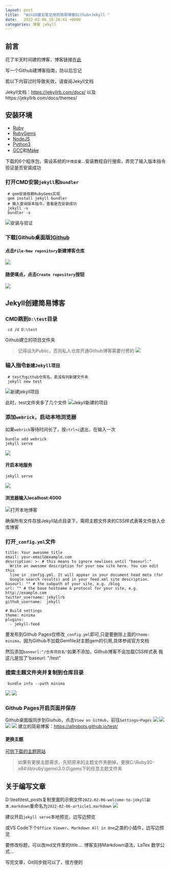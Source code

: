 ```yaml
---
layout: post
title:  "Win10建云笔记用的简易博客Github+Jekyll "
date:   2022-02-06 19:26:41 +0800
categories: 博客 jekyll
---
```


## 前言

花了半天时间建的博客，博客链接[在此](https://allrobot.github.io/Study-Blog/)

写一个Github建博客指南，防以后忘记

若以下内容过时导致失效，请查阅Jekyll文档

Jekyll文档：https://jekyllrb.com/docs/
以及https://jekyllrb.com/docs/themes/

## 安装环境
 - [Ruby](https://rubyinstaller.org/downloads/)
 - [RubyGems](https://rubygems.org/pages/download)
 - [NodeJS](https://nodejs.org/en/download/)
 - [Python3](https://www.python.org/downloads/)
 - [GCC](https://nchc.dl.sourceforge.net/project/mingw/Installer/mingw-get-setup.exe)和[Make](https://cmake.org/)

下载的6个程序包，需设系统的`环境变量`...安装教程自行搜索，弄完了输入版本指令验证是否安装成功

### 打开CMD安装`jekyll`和`bundler`
```
 # gem安装依赖RubyGems实现
 gem install jekyll bundler
 # 输入查询版本指令，查看是否安装成功
 jekyll -v
 bundler -v
```
![安装与验证](https://github.com/allrobot/Study-Blog/raw/main/images/2022-02-06-article1/1.png)

### 下载[Github桌面版][Github](https://desktop.github.com/)

#### 点击`File-New repository`新建博客仓库
![](https://github.com/allrobot/Study-Blog/raw/main/images/2022-02-06-article1/2.png)
#### 随便填点，点击`Create repository`按钮
![](https://github.com/allrobot/Study-Blog/raw/main/images/2022-02-06-article1/3.png)

## Jekyll创建简易博客
### CMD跳到`D:\test`目录
```
 cd /d D:\test
```
Github建立的项目文件夹
>记得设为Public，否则私人仓库开通Github博客需要付费的
![](https://github.com/allrobot/Study-Blog/raw/main/images/2022-02-06-article1/4.png)

### 输入指令`新建Jekyll项目`
```
 # test为github仓库名，若没有则新建文件夹
 jekyll new test
```
![新建jekyll项目](https://github.com/allrobot/Study-Blog/raw/main/images/2022-02-06-article1/5.png)

此时，test文件夹多了几个文件
![Jekyll新建的项目](https://github.com/allrobot/Study-Blog/raw/main/images/2022-02-06-article1/6.png)

### 添加`webrick`，启动本地浏览器
如果`webrick`等待时间长了，按`ctrl+c`退出，在输入一次
```
bundle add webrick
jekyll serve
```
![](https://github.com/allrobot/Study-Blog/raw/main/images/2022-02-06-article1/7.png)
#### 开启本地服务
```
jekyll serve
```
![](https://github.com/allrobot/Study-Blog/raw/main/images/2022-02-06-article1/8.png)

#### 浏览器输入localhost:4000
![打开本地博客](https://github.com/allrobot/Study-Blog/raw/main/images/2022-02-06-article1/9.png)

确保所有文件存放Jekyll站点目录下，需把主题文件夹的CSS样式表等文件放入仓库博客
### 打开`_config.yml`文件
```
title: Your awesome title
email: your-email@example.com
description: >- # this means to ignore newlines until "baseurl:"
  Write an awesome description for your new site here. You can edit this
  line in _config.yml. It will appear in your document head meta (for
  Google search results) and in your feed.xml site description.
baseurl: "" # the subpath of your site, e.g. /blog
url: "" # the base hostname & protocol for your site, e.g. http://example.com
twitter_username: jekyllrb
github_username:  jekyll

# Build settings
theme: minima
plugins:
  - jekyll-feed
```
要发布到Github Pages仅修改`_config.yml`即可,只是要删除上面的`theme: minima`，因为Github不加载Gemfile对主题gem的引用,具体参阅官方文档

然后添加`baseurl:"/仓库项目名"`如果不添加，Github博客不会加载CSS样式表
我这儿是加了'baseurl: "/test"

### 搜索主题文件夹并复制到仓库目录
```
 bundle info --path minima
```
![](https://github.com/allrobot/Study-Blog/raw/main/images/2022-02-06-article1/10.png)
![](https://github.com/allrobot/Study-Blog/raw/main/images/2022-02-06-article1/11.png)

### Github Pages开启页面并保存
Github桌面版同步到Giuhub，点击`View on GitHub`，前往`Settings`-`Pages`
![](https://github.com/allrobot/Study-Blog/raw/main/images/2022-02-06-article1/12.png)
![](https://github.com/allrobot/Study-Blog/raw/main/images/2022-02-06-article1/13.png)
![](https://github.com/allrobot/Study-Blog/raw/main/images/2022-02-06-article1/14.png)
![](https://github.com/allrobot/Study-Blog/raw/main/images/2022-02-06-article1/15.png)
建立的简易博客：https://allrobots.github.io/test/

#### 更换主题
[可供下载的主题网站](https://rubygems.org/search?utf8=%E2%9C%93&query=jekyll-theme)
>如果有更换主题需求，先把原来的主题文件夹删掉，更换C:\Ruby30-x64\lib\ruby\gems\3.0.0\gems下的任意主题文件夹

## 关于编写文章

D:\test\test\_posts复制里面的示例文件`2022-02-06-welcome-to-jekyll副本.markdown`重命名为`2022-02-06-article1.markdown`
![](https://github.com/allrobot/Study-Blog/raw/main/images/2022-02-06-article1/16.png)

建议开启`jekyll serve`本地预览，边写边预览

或VS Code下个`Office Viewer`、`Markdown All in One`之类的小插件，边写边预览

要修改标题，可以改md文件里的title....
博客支持Markdown语法，LaTex 数学公式...

写完文章，Git同步就可以了，很方便的

